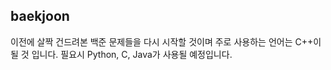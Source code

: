 ## baekjoon

이전에 살짝 건드려본 백준 문제들을 다시 시작할 것이며
주로 사용하는 언어는 C++이 될 것 입니다.
필요시 Python, C, Java가 사용될 예정입니다.